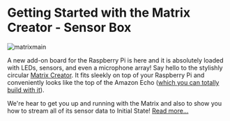 # Getting Started with the Matrix Creator - Sensor Box

![matrixmain](https://cloud.githubusercontent.com/assets/10930201/20942791/89e1e804-bbc2-11e6-9c4f-bb1e80c69b1b.png)

A new add-on board for the Raspberry Pi is here and it is absolutely loaded with LEDs, sensors, and even a microphone array! Say hello to the stylishly circular [Matrix Creator](https://creator.matrix.one/#/index). It fits sleekly on top of your Raspberry Pi and conveniently looks like the top of the Amazon Echo ([which you can totally build with it](http://www.instructables.com/id/Build-a-DIY-Amazons-Alexa-With-a-Raspberry-Pi-and-/)).

We're hear to get you up and running with the Matrix and also to show you how to stream all of its sensor data to Initial State! [Read more...](https://github.com/initialstate/matrix-creator-sensor-box/wiki)
